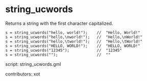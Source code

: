 string_ucwords
==============

Returns a string with the first character capitalized.

    s = string_ucwords("hello, world!");    //  "Hello, World!"
    s = string_ucwords("hello,\nworld!");   //  "Hello,\nWorld!"
    s = string_ucwords("hello,\tworld!");   //  "Hello,\tWorld!"
    s = string_ucwords("HELLO, WORLD!");    //  "HELLO, WORLD!"
    s = string_ucwords("12345");            //  "12345"
    s = string_ucwords("");                 //  ""

script: string_ucwords.gml

contributors: xot
